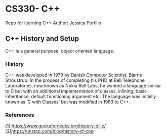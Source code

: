 # CS330- C++ 
Repo for learning C++ 
Author: Jessica Portillo 

## C++ History and Setup 
C++ is a general purpose, object oriented language. 
### History 
C++ was developed in 1979 by Danish Computer Scientist, Bjarne Stroustrup. In the process of completing his PHD at Bell Telephone Laboratories, now known as Nokia Bell  Labs, he wanted a language similar to C but with an additional implementation of classes, inlining, basic inheritance, default functioning argument etc. The language was initially known as ‘C with Classes' but was modified in 1983 to C++. 


### References
[1] https://www.geeksforgeeks.org/history-of-c/
[2]https://unstop.com/blog/history-of-cpp
